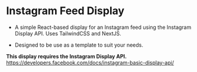 # Instagram Feed Display

- A simple React-based display for an Instagram feed using the Instagram Display API. Uses TailwindCSS and NextJS.

- Designed to be use as a template to suit your needs.

**This display requires the Instagram Display API.** https://developers.facebook.com/docs/instagram-basic-display-api/
